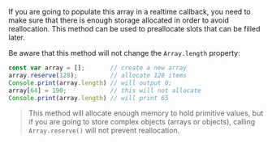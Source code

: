 If you are going to populate this array in a realtime callback, you need to make sure that there is enough storage allocated in order to avoid reallocation. This method can be used to preallocate slots that can be filled later.

Be aware that this method will not change the `Array.length` property:

```javascript
const var array = [];       // create a new array
array.reserve(128);         // allocate 128 items
Console.print(array.length) // will output 0;
array[64] = 190;            // this will not allocate
Console.print(array.length) // will print 65
```
  
> This method will allocate enough memory to hold primitive values, but if you are going to store complex objects (arrays or objects), calling `Array.reserve()` will not prevent reallocation.